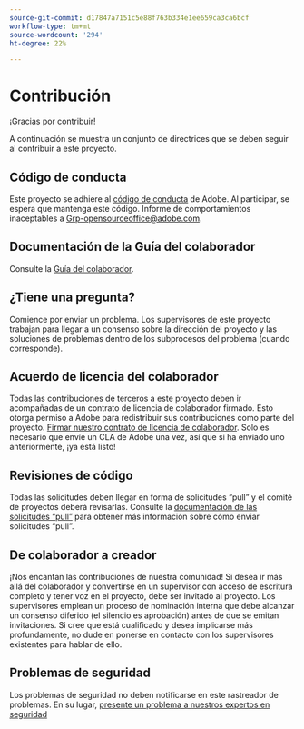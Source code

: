 ```yaml
---
source-git-commit: d17847a7151c5e88f763b334e1ee659ca3ca6bcf
workflow-type: tm+mt
source-wordcount: '294'
ht-degree: 22%

---
```

# Contribución

¡Gracias por contribuir!

A continuación se muestra un conjunto de directrices que se deben seguir al contribuir a este proyecto.

## Código de conducta

Este proyecto se adhiere al [código de conducta](code-of-conduct.md) de Adobe. Al participar, se espera que mantenga este código. Informe de comportamientos inaceptables a
[Grp-opensourceoffice@adobe.com](mailto:Grp-opensourceoffice@adobe.com).

## Documentación de la Guía del colaborador

Consulte la [Guía del colaborador](https://experienceleague.adobe.com/docs/contributor/contributor-guide/introduction.html).

## ¿Tiene una pregunta?

Comience por enviar un problema. Los supervisores de este proyecto trabajan para llegar a un consenso sobre la dirección del proyecto y las soluciones de problemas dentro de los subprocesos del problema (cuando corresponde).

## Acuerdo de licencia del colaborador

Todas las contribuciones de terceros a este proyecto deben ir acompañadas de un contrato de licencia de colaborador firmado. Esto otorga permiso a Adobe para redistribuir sus contribuciones como parte del proyecto. [Firmar nuestro contrato de licencia de colaborador](http://opensource.adobe.com/cla.html). Solo es necesario que envíe un CLA de Adobe una vez, así que si ha enviado uno anteriormente, ¡ya está listo!

## Revisiones de código

Todas las solicitudes deben llegar en forma de solicitudes “pull” y el comité de proyectos deberá revisarlas. Consulte la [documentación de las solicitudes “pull”](https://help.github.com/es/github/collaborating-with-issues-and-pull-requests/about-pull-requests) para obtener más información sobre cómo enviar solicitudes “pull”.

<!--
Lastly, please follow the [pull request template](PULL_REQUEST_TEMPLATE.md) when
submitting a pull request!
-->

## De colaborador a creador

¡Nos encantan las contribuciones de nuestra comunidad! Si desea ir más allá del colaborador y convertirse en un supervisor con acceso de escritura completo y tener voz en el proyecto, debe ser invitado al proyecto. Los supervisores emplean un proceso de nominación interna que debe alcanzar un consenso diferido (el silencio es aprobación) antes de que se emitan invitaciones. Si cree que está cualificado y desea implicarse más profundamente, no dude en ponerse en contacto con los supervisores existentes para hablar de ello.

## Problemas de seguridad

Los problemas de seguridad no deben notificarse en este rastreador de problemas. En su lugar, [presente un problema a nuestros expertos en seguridad](https://helpx.adobe.com/security/alertus.html)
